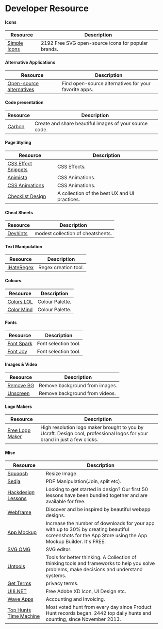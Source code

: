 # Developer Resource

#### Icons
| Resource                                 | Description                                         |
|------------------------------------------|-----------------------------------------------------|
| [Simple Icons](https://simpleicons.org/) | 2192 Free SVG open-source icons for popular brands. |

#### Alternative Applications
| Resource                                                 | Description                                           |
|----------------------------------------------------------|-------------------------------------------------------|
| [Open-source alternatives](https://opensource.builders/) | Find open-source alternatives for your favorite apps. |

#### Code presentation
| Resource                        | Description                                            |
|---------------------------------|--------------------------------------------------------|
| [Carbon](https://carbon.now.sh) | Create and share beautiful images of your source code. |

#### Page Styling
| Resource                                                                    | Description                                   |
|-----------------------------------------------------------------------------|-----------------------------------------------|
| [CSS Effect Snippets](https://emilkowalski.github.io/css-effects-snippets/) | CSS Effects.                                  |
| [Animista](https://animista.net/)                                           | CSS Animations.                               |
| [CSS Animations](https://devdocs.io/css/css_animations)                     | CSS Animations.                               |
| [Checklist Design](https://www.checklist.design/)                           | A collection of the best UX and UI practices. |

#### Cheat Sheets
| Resource                         | Description                       |
|----------------------------------|-----------------------------------|
| [Devhints](https://devhints.io/) | modest collection of cheatsheets. |

#### Text Manipulation
| Resource                             | Description          |
|--------------------------------------|----------------------|
| [iHateRegex](https://ihateregex.io/) | Regex creation tool. |

#### Colours
| Resource                           | Description     |
|------------------------------------|-----------------|
| [Colors LOL](https://colors.lol/)  | Colour Palette. |
| [Color Mind](http://colormind.io/) | Colour Palette. |

#### Fonts
| Resource                             | Description          |
|--------------------------------------|----------------------|
| [Font Spark](https://fontspark.app/) | Font selection tool. |
| [Font Joy](https://fontjoy.com/)     | Font selection tool. |

#### Images & Video
| Resource                              | Description                    |
|---------------------------------------|--------------------------------|
| [Remove BG](https://www.remove.bg/)   | Remove background from images. |
| [Unscreen](https://www.unscreen.com/) | Remove background from videos. |

#### Logo Makers
| Resource                                                  | Description                                                                                                               |
|-----------------------------------------------------------|---------------------------------------------------------------------------------------------------------------------------|
| [Free Logo Maker](https://www.ucraft.com/free-logo-maker) | High resolution logo maker brought to you by Ucraft. Design cool, professional logos for your brand in just a few clicks. |

#### Misc
| Resource                                                    | Description                                                                                                                                               |
|-------------------------------------------------------------|-----------------------------------------------------------------------------------------------------------------------------------------------------------|
| [Squoosh](https://squoosh.app)                              | Resize Image.                                                                                                                                             |
| [Sedja](https://www.sejda.com/)                             | PDF Manipulation(Join, split etc).                                                                                                                        |
| [Hackdesign Lessons](https://hackdesign.org/lessons)        | Looking to get started in design? Our first 50 lessons have been bundled together and are available for free.                                             |
| [Webframe](https://webframe.xyz/)                           | Discover and be inspired by beautiful webapp designs.                                                                                                     |
| [App Mockup](https://app-mockup.com/)                       | Increase the number of downloads for your app with up to 30% by creating beautiful screenshots for the App Store using the App Mockup Builder. It's FREE. |
| [SVG OMG](https://jakearchibald.github.io/svgomg/)          | SVG editor.                                                                                                                                               |
| [Untools](https://untools.co/)                              | Tools for better thinking. A Collection of thinking tools and frameworks to help you solve problems, make decisions and understand systems.               |
| [Get Terms](https://getterms.io/)                           | privacy terms.                                                                                                                                            |
| [UI8.NET](https://ui8.net/category/freebies)                | Free Adobe XD Icon, UI Design etc.                                                                                                                        |
| [Wave Apps](https://www.waveapps.com/)                      | Accounting and Invoicing.                                                                                                                                 |
| [Top Hunts Time Machine](https://timemachine.betamode.dev/) | Most voted hunt from every day since Product Hunt records began. 2442 top daily hunts and counting, since November 2013.                                  |


